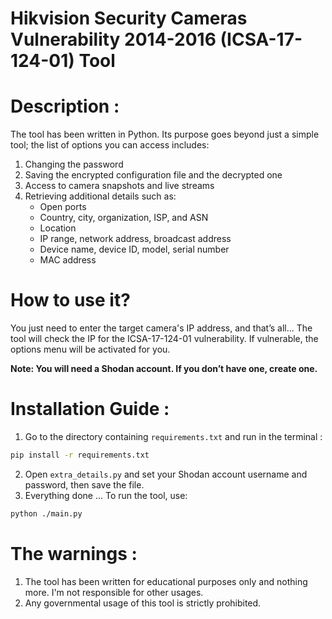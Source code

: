 # Hikvision Security Cameras Vulnerability 2014-2016 (ICSA-17-124-01) Tool

# Description : 
The tool has been written in Python. Its purpose goes beyond just a simple tool; the list of options you can access includes:

1. Changing the password
2. Saving the encrypted configuration file and the decrypted one
3. Access to camera snapshots and live streams
4. Retrieving additional details such as:
    - Open ports
    - Country, city, organization, ISP, and ASN
    - Location
    - IP range, network address, broadcast address
    - Device name, device ID, model, serial number
    - MAC address
    
    

# How to use it? 
You just need to enter the target camera's IP address, and that’s all... The tool will check the IP for the ICSA-17-124-01 vulnerability. If vulnerable, the options menu will be activated for you.

**Note: You will need a Shodan account. If you don’t have one, create one.**


# Installation Guide :

1. Go to the directory containing ```requirements.txt``` and run in the terminal : 
```bash  
pip install -r requirements.txt
```
2. Open ```extra_details.py``` and set your Shodan account username and password, then save the file.
3. Everything done ... To run the tool, use:
```bash
python ./main.py
```
# The warnings : 
1. The tool has been written for educational purposes only and nothing more. I'm not responsible for other usages.
2. Any governmental usage of this tool is strictly prohibited.
